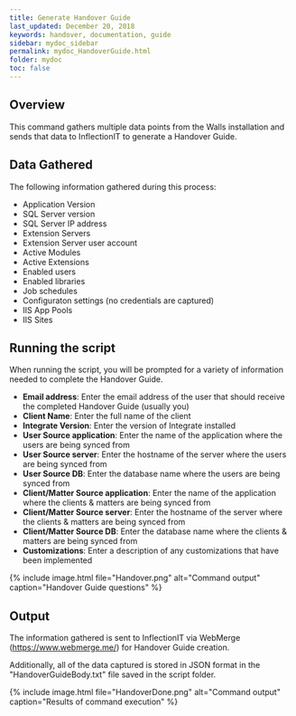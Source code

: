 ```yaml
---
title: Generate Handover Guide
last_updated: December 20, 2018
keywords: handover, documentation, guide
sidebar: mydoc_sidebar
permalink: mydoc_HandoverGuide.html
folder: mydoc
toc: false
---
```


## Overview

This command gathers multiple data points from the Walls installation and sends that data to InflectionIT to generate a Handover Guide.

## Data Gathered

The following information gathered during this process:
* Application Version
* SQL Server version
* SQL Server IP address
* Extension Servers
* Extension Server user account
* Active Modules
* Active Extensions
* Enabled users
* Enabled libraries
* Job schedules
* Configuraton settings (no credentials are captured)
* IIS App Pools
* IIS Sites

## Running the script

When running the script, you will be prompted for a variety of information needed to complete the Handover Guide. 

* **Email address**: Enter the email address of the user that should receive the completed Handover Guide (usually you)
* **Client Name**: Enter the full name of the client
* **Integrate Version**: Enter the version of Integrate installed
* **User Source application**: Enter the name of the application where the users are being synced from
* **User Source server**: Enter the hostname of the server where the users are being synced from
* **User Source DB**: Enter the database name where the users are being synced from
* **Client/Matter Source application**: Enter the name of the application where the clients & matters are being synced from
* **Client/Matter Source server**: Enter the hostname of the server where the clients & matters are being synced from
* **Client/Matter Source DB**: Enter the database name where the clients & matters are being synced from
* **Customizations**: Enter a description of any customizations that have been implemented

{% include image.html file="Handover.png" alt="Command output" caption="Handover Guide questions" %}

## Output 

The information gathered is sent to InflectionIT via WebMerge (https://www.webmerge.me/) for Handover Guide creation.

Additionally, all of the data captured is stored in JSON format in the "HandoverGuideBody.txt" file saved in the script folder.

{% include image.html file="HandoverDone.png" alt="Command output" caption="Results of command execution" %}

